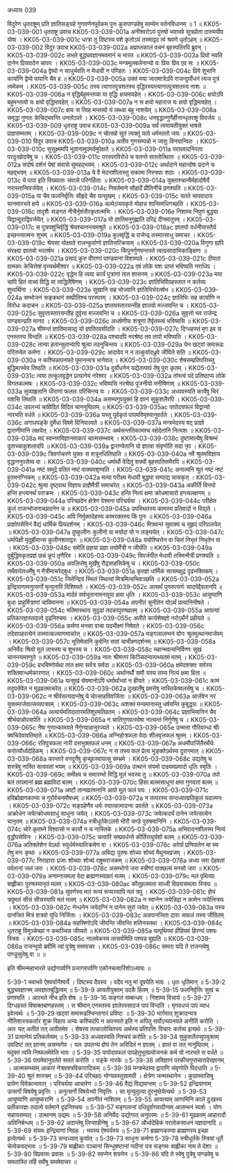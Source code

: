 अध्यायः 039

विदुरेण धृतराष्ट्रम् प्रति ज्ञातिसङ्ग्रहे गुणवर्णनपूर्वकम् पुनः कुरुपाण्डवेषु साम्येन वर्तनविधानम् ॥ 1 ॥
KK05-03-039-001	धृतराष्ट्र उवाच 
KK05-03-039-001a	अनीश्वरोऽयं पुरुषो भवाभवे सूत्रप्रोता दारुमयीव योषा ।
KK05-03-039-001c	धात्रा तु दिष्टस्य वशे कृतोऽयं तस्माद्वद त्वं श्रवणे धृतोऽहम् ॥
KK05-03-039-002	विदुर उवाच 
KK05-03-039-002a	अप्राप्तकालं वचनं बृहस्पतिरपि ब्रुवन् ।
KK05-03-039-002c	लभते बुद्ध्यवज्ञानमवमानं च भारत ॥
KK05-03-039-003a	प्रियो भवति दानेन प्रियवादेन चापरः ।
KK05-03-039-003c	मन्त्रमूलबलेनान्यो यः प्रियः प्रिय एव सः ॥
KK05-03-039-004a	द्वेष्यो न साधुर्भवति न मेधावी न पण्डितः ।
KK05-03-039-004c	प्रिये शुभानि कार्याणि द्वेष्ये पापानि चैव ह ॥
KK05-03-039-005a	उक्तं मया जातमात्रेऽपि राजन्दुर्योधनं त्यज पुत्रं त्वमेकम् ।
KK05-03-039-005c	तस्य त्यागात्पुत्रशतस्य वृद्धिरस्यात्यागात्पुत्रशतस्य नाशः ॥
KK05-03-039-006a	न वृद्धिर्बहुमन्तव्या या वृद्धिः क्षयमावहेत् ।
KK05-03-039-006c	क्षयोऽपि बहुमन्तव्यो यः क्षयो वृद्धिमावहेत् ॥
KK05-03-039-007a	न स क्षयो महाराज यः क्षयो वृद्धिमावहेत् ।
KK05-03-039-007c	क्षयः स त्विह मन्तव्यो यं लब्ध्वा बहु नाशयेत् ॥
KK05-03-039-008a	समृद्धा गुणतः केचिद्भवन्ति धनतोऽपरे ।
KK05-03-039-008c	धनवृद्धान्गुणैर्हीनान्धृतराष्ट्र विवर्जय ॥
KK05-03-039-009	धृतराष्ट्र उवाच 
KK05-03-039-009a	सर्वं त्वमायतीयुक्तं भाषसे प्राज्ञसम्मतम् ।
KK05-03-039-009c	न चोत्सहे सुतं त्यक्तुं यतो धर्मस्ततो जयः ॥
KK05-03-039-010	विदुर उवाच 
KK05-03-039-010a	अतीव गुणसम्पन्नो न जातुः विनयान्वितः ।
KK05-03-039-010c	सुसूक्ष्ममपि भूतानामुपमर्दमुपेक्षते ॥
KK05-03-039-011a	परापवादनिरताः परदुःखोदयेषु च ।
KK05-03-039-011c	परस्परविरोधे च यतन्ते सततोत्थिताः ॥
KK05-03-039-012a	सदोषं दर्शनं येषां संवासे सुमहद्भयम् ।
KK05-03-039-012c	अर्थादाने महान्दोषः प्रदाने च महद्भयम् ॥
KK05-03-039-013a	ये वै भेदनशीलास्तु सकामा निस्त्रपाः शठाः ।
KK05-03-039-013c	ये पापा इति विख्याताः संवासे परिगर्हिताः ॥
KK05-03-039-014a	युक्ताश्चान्यैर्महादोषैर्ये नरास्तान्विवर्जयेत् ।
KK05-03-039-014c	निवर्तमाने सौहार्दे प्रीतिर्नीचे प्रणश्यति ॥
KK05-03-039-015a	या चैव फलनिर्वृत्तिः सौहृदे चैव यत्सुखम् ।
KK05-03-039-015c	यतते चापवादाय यत्नमारभते क्षये ॥
KK05-03-039-016a	अल्पेऽप्यपकृते मोहान्न शान्तिमधिगच्छति ।
KK05-03-039-016c	तादृशैः सङ्गतं नीचैर्नृशंसैरकृतात्मभिः ।
KK05-03-039-016e	निशाम्य निपुणं बुद्ध्या विद्वान्दूराद्विवर्जयेत् ॥
KK05-03-039-017a	यो ज्ञातिमनुगृह्णाति दरिद्रं दीनमातुरम् ।
KK05-03-039-017c	स पुत्रपशुभिर्वृद्धिं श्रेयश्चानन्त्यमश्रुते ॥
KK05-03-039-018ac	ज्ञातयो वर्धनीयास्तैर्य इच्छन्त्यात्मनः शुभम् ॥
KK05-03-039-019a	कुलवृद्धिं च राजेन्द्र तस्मात्साधु समाचर ।
KK05-03-039-019c	श्रेयसा योक्ष्यते राजन्कुर्वाणो ज्ञातिसत्क्रियाम् ॥
KK05-03-039-020a	विगुणा ह्यपि संरक्ष्या ज्ञातयो भरतर्षभ ।
KK05-03-039-020c	किंपुनर्गुणवन्तस्ते त्वत्प्रसादाभिकाङ्क्षिणः ॥
KK05-03-039-021a	प्रसादं कुरु वीराणां पाण्डवानां विशाम्पते ।
KK05-03-039-021c	दीयतां ग्रामकाः केचित्तेषां वृत्त्यर्थमीश्वर ॥
KK05-03-039-022a	एवं लोके यशः प्राप्तं भविष्यति नराधिप ।
KK05-03-039-022c	वृद्धेन हि त्वया कार्यं पुत्राणां तात शासनम् ॥
KK05-03-039-023a	मया चापि हितं वाच्यं विद्धि मां त्वद्धितैषिणम् ।
KK05-03-039-023c	ज्ञातिभिर्विग्रहस्तात न कर्तव्यः शुभार्थिना ।
KK05-03-039-023e	सुखानि सह भोज्यानि ज्ञातिभिर्भरतर्षभ ॥
KK05-03-039-024a	सम्भोजनं सङ्कथनं सम्प्रीतिश्च परस्परम् ।
KK05-03-039-024c	ज्ञातिभिः सह कार्याणि न विरोधः कदाचन ॥
KK05-03-039-025a	ज्ञातयस्तारयन्तीह ज्ञातयो मज्जयन्ति च ।
KK05-03-039-025c	सुवृत्तास्तारयन्तीह दुर्वृत्ता मज्जयन्ति च ॥
KK05-03-039-026a	सुवृत्तो भव राजेन्द्र पाण्डवान्प्रति मानद ।
KK05-03-039-026c	अधर्षणीयः शत्रूणां तैर्वृतस्त्वं भविष्यसि ॥
KK05-03-039-027a	श्रीमन्तं ज्ञातिमासाद्य यो ज्ञातिरवसीदति ।
KK05-03-039-027c	दिग्धहस्तं मृग इव स एनस्तस्य विन्दति ॥
KK05-03-039-028a	पश्चादपि नरश्रेष्ठ तव तापो भविष्यति ।
KK05-03-039-028c	तान्वा हतान्सुतान्वापि श्रुत्वा तदनुचिन्तय ॥
KK05-03-039-029a	येन खट्वां समारूढः परितप्येत कर्मणा ।
KK05-03-039-029c	आदावेव न न तत्कुर्यादध्रुवे जीविते सति ॥
KK05-03-039-030a	न कश्चिन्नापनयते पुमानन्यत्र भार्गवात् ।
KK05-03-039-030c	शेषसम्प्रतिपत्तिस्तु बुद्धिमत्स्वेव तिष्ठति ॥
KK05-03-039-031a	दुर्योधनेन यद्येतत्पापं तेषु पुरा कृतम् ।
KK05-03-039-031c	त्वया तत्कुलवृद्धेन प्रत्यानेयं नरेश्वर ॥
KK05-03-039-032a	तांस्त्वं पदे प्रतिष्ठाप्य लोके विगतकल्मषः ।
KK05-03-039-032c	भविष्यसि नरश्रेष्ठ पूजनीयो मनीषिणाम् ॥
KK05-03-039-033a	सुव्याहृतानि धीराणां फलतः परिचिन्त्य यः ।
KK05-03-039-033c	अध्यवस्यति कार्येषु चिरं यशसि तिष्ठति ॥
KK05-03-039-034a	असम्यगुपयुक्तं हि ज्ञानं सुकुशलैरपि ।
KK05-03-039-034c	उपलभ्यं चाविदितं विदितं चाननुष्ठितम् ॥
KK05-03-039-035ac	पापोदयफलं विद्वान्यो नारभति वर्धते ॥
KK05-03-039-036a	यस्तु पूर्वकृतं पापमविमृश्यानुवर्तते ।
KK05-03-039-036c	अगाधपङ्के दुर्मेधा विषमे विनिपात्यते ॥
KK05-03-039-037a	मन्त्रभेदस्य षट् प्राज्ञो द्वाराणीमानि लक्षयेत् ।
KK05-03-039-037c	अर्थसन्ततिकामश्च रक्षेदेतानि नित्यशः ॥
KK05-03-039-038a	मदं स्वप्नमविज्ञानमाकारं चात्मसम्भवम् ।
KK05-03-039-038c	दुष्टामात्येषु विश्रम्भं दूताच्चाकुशलादपि ॥
KK05-03-039-039a	द्वाराण्येतानि यो ज्ञात्वा संवृणोति सदा नृप ।
KK05-03-039-039c	त्रिवर्गाचरणे युक्तः स शत्रूनधितिष्ठति ॥
KK05-03-039-040a	नवै श्रुतमविज्ञाय वृद्धाननुपसेव्य वा ।
KK05-03-039-040c	धर्मार्थौ वेदितुं शक्यौ बृहस्पतिसमैरपि ॥
KK05-03-039-041a	नष्टं समुद्रे पतितं नष्टं वाक्यमशृण्वति ।
KK05-03-039-041c	अनात्मनि श्रुतं नष्टं नष्टं हुतमनग्निकम् ॥
KK05-03-039-042a	मत्या परीक्ष्य मेधावी बुद्ध्या सम्पाद्य चासकृत् ।
KK05-03-039-042c	श्रुत्वा दृष्ट्वाथ विज्ञाय प्राज्ञैर्मैत्रीं समाचरेत् ॥
KK05-03-039-043a	अकीर्तिं विनयो हन्ति हन्त्यनर्थं पराक्रमः ।
KK05-03-039-043c	हन्ति नित्यं क्षमा क्रोधमाचारो हन्त्यलक्षणम् ॥
KK05-03-039-044a	परिच्छदेन क्षेत्रेण वेश्मना परिचर्यया ।
KK05-03-039-044c	परीक्षेत कुलं राजन्भोजनाच्छादनेन च ॥
KK05-03-039-045a	उपस्थितस्य कामस्य प्रतिवादो न विद्यते ।
KK05-03-039-045c	अपि निर्मुक्तदेहस्य कामरक्तस्य किं पुनः ॥
KK05-03-039-046a	प्राज्ञोपसेविनं वैद्यं धार्मिकं प्रियदर्शनम् ।
KK05-03-039-046c	मित्रवन्तं सुवाक्यं च सुहृदं परिपालयेत् ॥
KK05-03-039-047a	दुष्कुलीनः कुलीनो वा मर्यादां यो न लङ्घयेत् ।
KK05-03-039-047c	धर्मापेक्षी मृदुर्ह्रीमान्स कुलीनशताद्वरः ॥
KK05-03-039-048a	ययोश्चित्तेन वा चित्तं निभृतं निभृतेन वा ।
KK05-03-039-048c	समेति प्रज्ञया प्रज्ञा तयोर्मैत्री न जीर्यति ॥
KK05-03-039-049a	दुर्बुद्धिमकृतप्रज्ञं छन्नं कूपं तृणैरिव ।
KK05-03-039-049c	विवर्जयीत मेधावी तस्मिन्मैत्री प्रणश्यति ॥
KK05-03-039-050a	अवलिप्तेषु मूर्खेषु रौद्रसाहसिकेषु च ।
KK05-03-039-050c	तथैवापेतधर्मेषु न मैत्रीमाचरेद्बुधः ॥
KK05-03-039-051a	कृतज्ञं धार्मिकं सत्यमक्षुद्रं दृढभक्तिकम् ।
KK05-03-039-051c	जितेन्द्रियं स्थितं स्थित्यां मित्रमित्यभिवाञ्छति ॥
KK05-03-039-052a	इन्द्रियाणामनुत्सर्गो मृत्युनापि विशिष्यते ।
KK05-03-039-052c	अत्यर्थं पुनरुत्सर्गः सादयेद्दैवतानपि ॥
KK05-03-039-053a	मार्दवं सर्वभूतानामनसूया क्षमा धृतिः ।
KK05-03-039-053c	आयुष्याणि बुधाः प्राहुर्मित्राणां चाविमानना ॥
KK05-03-039-054a	अपनीतं सुनीतेन योऽर्थं प्रत्यानिनीषते ।
KK05-03-039-054c	मतिमास्थाय सुदृढां तदकापुरुषव्रतम् ॥
KK05-03-039-055a	आयत्यां प्रतिकारज्ञस्तदात्वे दृढनिश्चयः ।
KK05-03-039-055c	अतीते कार्यशेषज्ञो नरोऽर्थैर्न प्रहीयते ॥
KK05-03-039-056a	कर्मणा मनसा वाचा यदभीक्ष्णं निषेवते ।
KK05-03-039-056c	तदेवापहरत्येनं तस्मात्कल्याणमाचरेत् ॥
KK05-03-039-057a	मङ्गलालम्भनं योगः श्रुतमुत्थानमार्जवम् ।
KK05-03-039-057c	भूतिमेतानि कुर्वन्ति सतां चाभीक्ष्णदर्शनम् ॥
KK05-03-039-058a	अनिर्वेदः श्रियो मूलं लाभस्य च शुभस्य च ।
KK05-03-039-058c	महान्भवत्यनिर्विण्णः सुखं चानन्त्यमश्नुते ॥
KK05-03-039-059a	नातः श्रीमत्तरं किञ्चिदन्यत्पथ्यतमं मतम् ।
KK05-03-039-059c	प्रभविष्णोर्यथा तात क्षमा सर्वत्र सर्वदा ॥
KK05-03-039-060a	क्षमेदशक्तः सर्वस्य शक्तिमान्धर्मकारणात् ।
KK05-03-039-060c	अर्थानर्थौ समौ यस्य तस्य नित्यं क्षमा हिता ॥
KK05-03-039-061a	यत्सुखं सेवमानोऽपि धर्मार्थाभ्यां न हीयते ।
KK05-03-039-061c	कामं तदुपसेवेत न मूढव्रतमाचरेत् ॥
KK05-03-039-062a	दुःखार्तेषु प्रमत्तेषु नास्तिकेष्वलसेषु च ।
KK05-03-039-062c	न श्रीर्वसत्यदान्तेषु ये चोत्साहविवर्जिताः ॥
KK05-03-039-063a	आर्जवेन नरं युक्तमार्जवात्सव्यपत्रपम् ।
KK05-03-039-063c	अशक्तं मन्यमानास्तु धर्षयन्ति कुबुद्धयः ॥
KK05-03-039-064a	अत्यार्यमतिदातारमतिशूरमतिव्रतम् ।
KK05-03-039-064c	प्रज्ञाभिमानिनं चैव श्रीर्भयान्नोपसर्पति ॥
KK05-03-039-065a	न चातिगुणवत्स्वेषा नात्यन्तं निर्गुणेषु च ।
KK05-03-039-065c	नैषा गुणान्कामयते नैर्गुण्यान्नानुरज्यते ।
KK05-03-039-065e	उन्मत्ता गौरिवान्धा श्रीः क्वचिदेवावतिष्ठते ॥
KK05-03-039-066a	अग्निहोत्रफला वेदाः शीलवृत्तफलं श्रुतम् ।
KK05-03-039-066c	रतिपुत्रफला नारी दत्तभुक्तफलं धनम् ॥
KK05-03-039-067a	अधर्मोपार्जितैरर्थैर्यः करोत्यौर्ध्वदेहिकम् ।
KK05-03-039-067c	न स तस्य फलं प्रेत्य भुङ्क्तेऽर्थस्य दुरागमात् ॥
KK05-03-039-068a	कान्तारे वनदुर्गेषु कृच्छ्रास्वापत्सु सम्भ्रमे ।
KK05-03-039-068c	उद्यतेषु च शस्त्रेषु नास्ति सत्ववतां भयम् ॥
KK05-03-039-069a	उत्थानं संयमो दाक्ष्यमप्रमादो धृतिः स्मृतिः ।
KK05-03-039-069c	समीक्ष्य च समारम्भो विद्धि मूलं भवस्य तु ॥
KK05-03-039-070a	तपो बलं तापमानां ब्रह्म ब्रह्मविदां बलम् ।
KK05-03-039-070c	हिंसा बलमसाधूनां क्षमा गुणवतां बलम् ॥
KK05-03-039-071a	अष्टौ तान्यव्रतघ्नानि आपो मूलं फलं पयः ।
KK05-03-039-071c	हविर्ब्राह्मणकाम्या च गुरोर्वचनमौषधम् ॥
KK05-03-039-072a	न तत्परस्य सन्दध्यात्प्रतिकूलं यदात्मनः ।
KK05-03-039-072c	सङ्ग्रहेणैव धर्मः स्यात्कामादन्यः प्रवर्तते ॥
KK05-03-039-073a	अक्रोधेन जयेत्क्रोधमसाधुं साधुना जयेत् ।
KK05-03-039-073c	जयेत्कदर्यं दानेन जयेत्सत्येन चानृतम् ॥
KK05-03-039-074a	स्त्रीधूर्तकेऽलसे भीरौ चण्डे पुरुषमानिनि ।
KK05-03-039-074c	चोरे कृतघ्ने विश्वासो न कार्यो न च नास्तिके ॥
KK05-03-039-075a	अभिवादनशीलस्य नित्यं वृद्धोपसेविनः ।
KK05-03-039-075c	चत्वारि सम्प्रवर्धन्ते कीर्तिरायुर्यशो बलम् ॥
KK05-03-039-076a	अतिक्लेशेन येऽर्थाः स्युर्धर्मस्यातिक्रमेण वा ।
KK05-03-039-076c	अरेर्वा प्रणिपातेन मा स्म तेषु मनः कृथाः ॥
KK05-03-039-077a	अविद्यः पुरुषः शोच्यः शोच्यं मैथुनमप्रजम् ।
KK05-03-039-077c	निराहाराः प्रजाः शोच्याः शोच्यं राष्ट्रमराजकम् ॥
KK05-03-039-078a	अध्वा जरा देहवतां पर्वतानां जलं जरा ।
KK05-03-039-078c	असम्भोगो जरा स्त्रीणां वाक्छल्यं मनसो जरा ॥
KK05-03-039-079a	अनाम्नायमला वेदा ब्राह्मणस्याव्रतं मलम् ।
KK05-03-039-079c	मलं पृथिव्या बाह्लीकाः पुरुषस्यानृतं मलम् ॥
KK05-03-039-080ac	कौतूहलमला साध्वी विप्रवासमलाः स्त्रियः ॥
KK05-03-039-081a	सुवर्णस्य मलं रूप्यं रूप्यस्यापि मलं त्रपु ।
KK05-03-039-081c	ज्ञेयं त्रपुमलं सीसं सीसस्यापि मलं मलम् ॥
KK05-03-039-082a	न स्वप्नेन जयेन्निद्रां न कामेन जयेत्स्त्रियः ।
KK05-03-039-082c	नेन्धनेन जयेदग्निं न पानेन सुरां जयेत् ॥
KK05-03-039-083a	यस्य दानजितं मित्रं शत्रवो युधि निर्जिताः ।
KK05-03-039-083c	अन्नपानजिता दाराः सफलं तस्य जीवितम् ॥
KK05-03-039-084a	सहस्रिणोऽपि जीवन्ति जीवन्ति शतिनस्तथा ।
KK05-03-039-084c	धृतराष्ट्र विमुञ्चेच्छां न कथञ्चिन्न जीव्यते ॥
KK05-03-039-085a	यत्पृथिव्यां व्रीहियवं हिरण्यं पशवः स्त्रियः ।
KK05-03-039-085c	नालमेकस्य तत्सर्वमिति पश्यन्न मुह्यति ॥
KK05-03-039-086a	राजन्भूयो ब्रवीमि त्वां पुत्रेषु सममाचर ।
KK05-03-039-086c	समता यदि ते राजन्स्वेषु पाण्डुसुतेषु वा ॥ ॥
 
इति श्रीमन्महाभारते उद्योगपर्वणि प्रजागरपर्वणि एकोनचत्वारिंशोऽध्यायः ॥

5-39-1 भवाभवे ऐश्वर्यानैश्वर्ये । दिष्टस्य दैवस्य । वदैव नतु मां दूषयेति भावः । धृतः धृतिमान् ॥ 5-39-2 बुद्ध्यवज्ञानम् अवज्ञातबुद्धित्वम् ॥ 5-39-9 आयतीयुक्तम् उदर्के हितम् ॥ 5-39-15 फलनिर्वृत्तिः सुखं च प्रणश्यति । आरभते नीच इति शेषः ॥ 5-39-16 सङ्गतं सम्बन्धम् । निशाम्य विचार्य ॥ 5-39-27 दिग्धहस्तं विषाक्तबाणहस्तम् । स श्रीमान् एनस्तस्य ज्ञातेरवसादजं पापं विन्दति । मृगवधजं पापं व्याध इवेत्यर्थः ॥ 5-39-29 खट्वां समारूढश्चिन्तागारं प्रविष्टः ॥ 5-39-30 भार्गवात् शुक्रादन्यत्र नीतिशास्त्रकर्तारं शुक्रं विहाय अन्यः कश्चिदपि न अपनयते इति न अपितु सर्वोऽप्यपनयते अनीतिं करोति । अतः यत् अतीतं तत् अतीतमेव । शेषस्य तत्कालोचितस्य अर्थस्य प्रतिपत्तिः विचारः कर्तव्य इत्यर्थः ॥ 5-39-31 प्रत्यानेयं प्रतिकर्तव्यम् ॥ 5-39-33 अध्यवस्यति निश्चयं करोति ॥ 5-39-34 सुकुशलैरप्युपयुक्तम् उपदिष्टं तत् ज्ञानम् असम्यगेव । यतः उपलभ्यं ज्ञेयं तेन अविदितं न ज्ञातम् । ज्ञातं वा तत् नानुष्ठितम् । मदुक्तं त्वयि निष्फलमेवेति भावः ॥ 5-39-35 पापोदयफलं पापहेतुभूतप्रयोजनकं कर्म यो नारभते स वर्धते ॥ 5-39-36 पापमेवानुवर्तते सततं करोति । पङ्के नारके ॥ 5-39-38 अविज्ञानं परकीयगुप्तचारादेरज्ञानम् । आत्मसम्भवम् आकारं नेत्रवक्त्रविकारादिकम् ॥ 5-39-39 मन्त्रभेदस्य द्वाराणि संवृणोति पिदधाति ॥ 5-39-40 श्रुतं शास्त्रम् ॥ 5-39-44 परिच्छदः भोग्यवस्तुसामग्री । क्षेत्रेण जन्मस्थानेन । कुग्रामवासिषु प्रायेण विवेकाभावात् । परिचर्यया आचारेण ॥ 5-39-46 वैद्यं विद्यावन्तम् ॥ 5-39-52 इन्द्रियाणाम् उत्सर्गो विषयेषु प्रवृत्तिः । अनुत्सर्गो विषयेभ्यो निवृत्तिः । सा मृत्युतुल्या दुरनुष्ठेयेत्यर्थः ॥ 5-39-53 आयुष्याणि आयुष्कराणि ॥ 5-39-54 अपनीतं नाशितम् ॥ 5-39-55 आयत्याम् आगामिनि काले दुःखस्य प्रतीकारज्ञः तदात्वे वर्तमाने दृढनिश्चयः ॥ 5-39-57 मङ्गलानां दधिदूर्वागवादीनाम् आलम्भनं स्पर्शः । योगः सहायसम्पत् । उत्थानम् उद्यमः ॥ 5-39-58 अनिर्वेदः उद्योगात् अनुपरमः ॥ 5-39-61 मूढव्रतम् आहारादौ अतिनिर्बन्धम् ॥ 5-39-62 अदान्तेषु लिप्साहीनेषु ॥ 5-39-67 और्ध्वदेहिकं परलोकसाधनं यज्ञदानादि ॥ 5-39-69 संयमः इन्द्रियाणां निग्रहः । भवस्य ऐश्वर्यस्य ॥ 5-39-71 ब्राह्मणकाम्या ब्राह्मणस्य इच्छा इत्येत्यर्थः ॥ 5-39-73 सन्दध्यात् कुर्यात् ॥ 5-39-73 साधुना कर्मणा 5-39-78 स्त्रीधूर्तके स्त्रियां धूर्ते चेत्येकवद्भावः ॥ 5-39-79 बाह्लीकाः पञ्चानां सिन्धुषष्टानां नदीनां यत्र सङ्गमः बाह्लीका नाम ते देशाः ॥ 5-39-80 विप्रवासः प्रवासः ॥ 5-39-82 स्वप्नेन शयनेन ॥ 5-39-86 यदि ते स्वेषु पुत्रेषु पाण्डवेषु च समतास्ति तर्हि सर्वेषु सममेवाचर ॥
